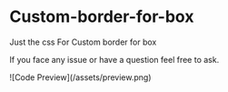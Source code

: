 # Custom-border-for-box
Just the css For Custom border for box
<p>If you face any issue or have a question feel free to ask.</p>
![Code Preview](/assets/preview.png)
